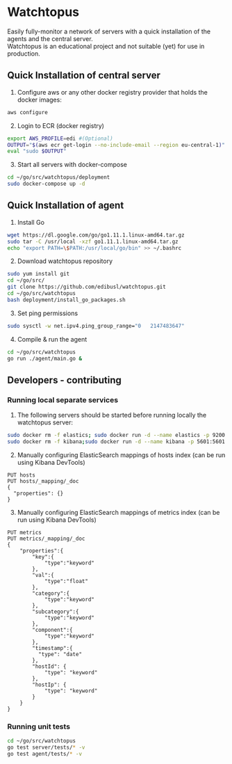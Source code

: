 # Watchtopus
Easily fully-monitor a network of servers with a quick installation of the agents and the central server.
<br>
Watchtopus is an educational project and not suitable (yet) for use in production.

## Quick Installation of central server
1. Configure aws or any other docker registry provider that holds the docker images:
```bash
aws configure
```
2. Login to ECR (docker registry)
```bash
export AWS_PROFILE=edi #(Optional)
OUTPUT="$(aws ecr get-login --no-include-email --region eu-central-1)"
eval "sudo $OUTPUT"
```
3. Start all servers with docker-compose
```bash
cd ~/go/src/watchtopus/deployment
sudo docker-compose up -d
```

## Quick Installation of agent
1. Install Go
```bash
wget https://dl.google.com/go/go1.11.1.linux-amd64.tar.gz
sudo tar -C /usr/local -xzf go1.11.1.linux-amd64.tar.gz
echo "export PATH=\$PATH:/usr/local/go/bin" >> ~/.bashrc
```
2. Download watchtopus repository
```bash
sudo yum install git
cd ~/go/src/
git clone https://github.com/edibusl/watchtopus.git
cd ~/go/src/watchtopus
bash deployment/install_go_packages.sh
```
3. Set ping  permissions
```bash
sudo sysctl -w net.ipv4.ping_group_range="0   2147483647"
```
4. Compile & run the agent
```bash
cd ~/go/src/watchtopus
go run ./agent/main.go &
```


## Developers - contributing

### Running local separate services

1. The following servers should be started before running locally the watchtopus server:
```bash
sudo docker rm -f elastics; sudo docker run -d --name elastics -p 9200:9200 -p 9300:9300 -e "discovery.type=single-node" 312452674585.dkr.ecr.eu-central-1.amazonaws.com/watchtopus-elastics
sudo docker rm -f kibana;sudo docker run -d --name kibana -p 5601:5601 -e ELASTICSEARCH_URL="http://172.17.0.1:9200" docker.elastic.co/kibana/kibana-oss:6.4.2
```

2. Manually configuring ElasticSearch mappings of hosts index (can be run using Kibana DevTools)
```
PUT hosts
PUT hosts/_mapping/_doc
{
  "properties": {}
}
```

3. Manually configuring ElasticSearch mappings of metrics index (can be run using Kibana DevTools)
```
PUT metrics
PUT metrics/_mapping/_doc
{
	"properties":{
		"key":{
			"type":"keyword"
		},
		"val":{
			"type":"float"
		},
		"category":{
			"type":"keyword"
		},
		"subcategory":{
			"type":"keyword"
		},
		"component":{
			"type":"keyword"
		},
		"timestamp":{
		  "type": "date"
		},
		"hostId": {
		    "type": "keyword"
		},
		"hostIp": {
		    "type": "keyword"
		}
	}
}
```

### Running unit tests
```bash
cd ~/go/src/watchtopus
go test server/tests/* -v
go test agent/tests/* -v
```